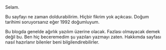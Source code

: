 <!--
.. title: Hakkımda
.. slug: hakkimda
.. date: 2016-03-26
.. tags: hakkımda
.. category: Hakkımda
.. description: Hakkımda
.. type: text
-->

Selam.

Bu sayfayı ne zaman doldurabilirim. Hiçbir fikrim yok açıkcası. Doğum tarihimi soruyorsanız eğer 1992 doğumluyum.

Bu blogda genelde ağırlık yazılım üzerine olacak. Fazlası olmayacak demek değil bu. Ben hiç beceremedim şu yazıları yazmayı zaten. Hakkımda sayfası nasıl hazırlanır bilenler beni bilgilendirebilirler.
